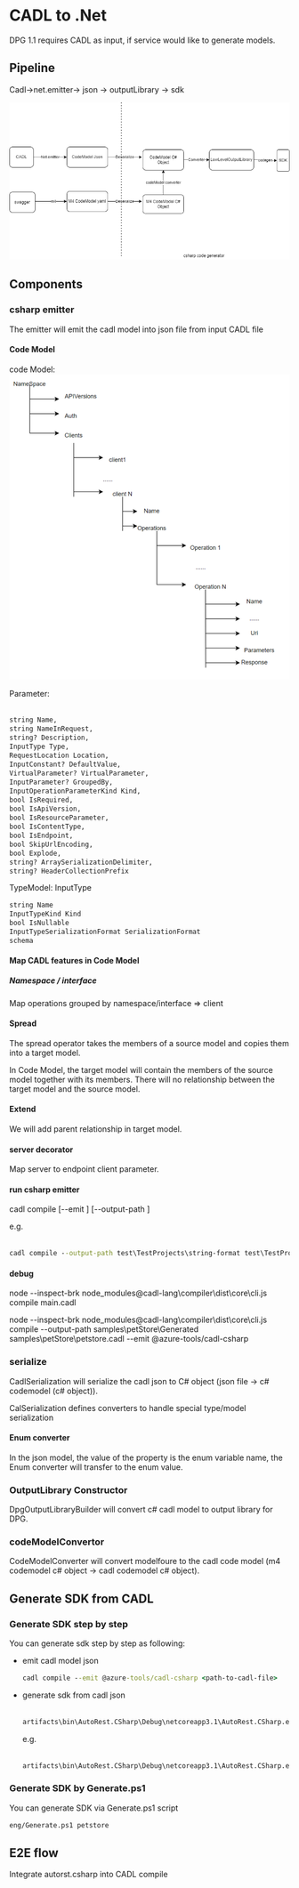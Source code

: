 # CADL to .Net

DPG 1.1 requires CADL as input, if service would like to generate models.
## Pipeline

Cadl->net.emitter-> json -> outputLibrary -> sdk

![E2E flow](flow.png)

## Components

### csharp emitter

The emitter will emit the cadl model into json file from input CADL file

#### Code Model

code Model:
![Model](codemodel.png)

Parameter:

``` code

string Name,
string NameInRequest,
string? Description,
InputType Type,
RequestLocation Location,
InputConstant? DefaultValue,
VirtualParameter? VirtualParameter,
InputParameter? GroupedBy,
InputOperationParameterKind Kind,
bool IsRequired,
bool IsApiVersion,
bool IsResourceParameter,
bool IsContentType,
bool IsEndpoint,
bool SkipUrlEncoding,
bool Explode,
string? ArraySerializationDelimiter,
string? HeaderCollectionPrefix
```

TypeModel: InputType

```code
string Name
InputTypeKind Kind
bool IsNullable
InputTypeSerializationFormat SerializationFormat
schema
```

#### Map CADL features in Code Model

##### Namespace / interface

Map operations grouped by namespace/interface => client

#### Spread

The spread operator takes the members of a source model and copies them into a target model.

In Code Model, the target model will contain the members of the source model together with its members. There will no relationship between the target model and the source model.

#### Extend

We will add parent relationship in target model.

#### server decorator

Map server to endpoint client parameter.

#### run csharp emitter

cadl compile [--emit <csharp-emitter>] [--output-path <outputDirectory>] <cadl-file-path>

e.g.

```cmd

cadl compile --output-path test\TestProjects\string-format test\TestProjects\string-format\string-format.cadl --emit @azure-tools/cadl-csharp
```

#### debug

node --inspect-brk node_modules\@cadl-lang\compiler\dist\core\cli.js compile main.cadl

node --inspect-brk node_modules\@cadl-lang\compiler\dist\core\cli.js compile --output-path samples\petStore\Generated samples\petStore\petstore.cadl --emit @azure-tools/cadl-csharp

### serialize

CadlSerialization will serialize the cadl json to C# object (json file -> c# codemodel (c# object)).

CalSerialization defines converters to handle special type/model serialization

#### Enum converter

In the json model, the value of the property is the enum variable name, the Enum converter will transfer to the enum value.

### OutputLibrary Constructor
DpgOutputLibraryBuilder will convert c# cadl model to output library for DPG.

### codeModelConvertor

CodeModelConverter will convert modelfoure to the cadl code model (m4 codemodel c# object -> cadl codemodel c# object).

## Generate SDK from CADL

### Generate SDK step by step
You can generate sdk step by step as following: 
- emit cadl model json
  
    ```cmd
    cadl compile --emit @azure-tools/cadl-csharp <path-to-cadl-file>
    ```

- generate sdk from cadl json
  
  ```cmd

  artifacts\bin\AutoRest.CSharp\Debug\netcoreapp3.1\AutoRest.CSharp.exe --standalone <path-to-cadl-file-directory>
  ```

  e.g.

  ```cmd

  artifacts\bin\AutoRest.CSharp\Debug\netcoreapp3.1\AutoRest.CSharp.exe --standalone test\TestProjectsCadl\petstore
  ```

### Generate SDK by Generate.ps1

You can generate SDK via Generate.ps1 script

```cmd
eng/Generate.ps1 petstore
```

## E2E flow
Integrate autorst.csharp into CADL compile
